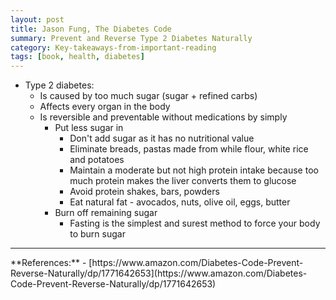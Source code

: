 ```yaml
---
layout: post
title: Jason Fung, The Diabetes Code
summary: Prevent and Reverse Type 2 Diabetes Naturally
category: Key-takeaways-from-important-reading
tags: [book, health, diabetes]
---
```


- Type 2 diabetes:
  - Is caused by too much sugar (sugar + refined carbs)
  - Affects every organ in the body
  - Is reversible and preventable without medications by simply
    - Put less sugar in
      - Don't add sugar as it has no nutritional value
      - Eliminate breads, pastas made from while flour, white rice and potatoes
      - Maintain a moderate but not high protein intake because too much protein makes the liver converts them to glucose
      - Avoid protein shakes, bars, powders
      - Eat natural fat - avocados, nuts, olive oil, eggs, butter
    - Burn off remaining sugar
      - Fasting is the simplest and surest method to force your body to burn sugar

<hr>
**References:**
- [https://www.amazon.com/Diabetes-Code-Prevent-Reverse-Naturally/dp/1771642653](https://www.amazon.com/Diabetes-Code-Prevent-Reverse-Naturally/dp/1771642653)
